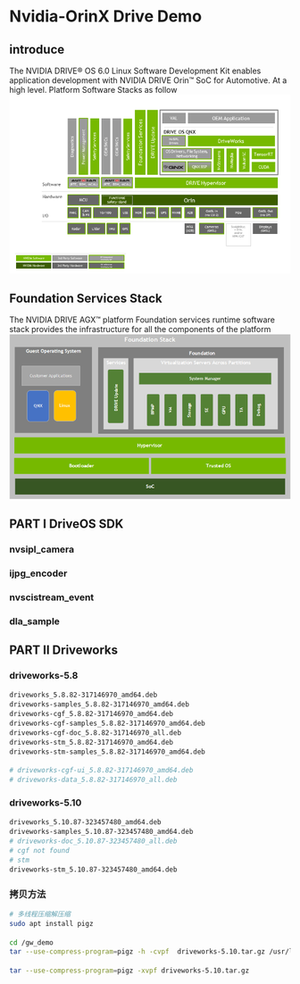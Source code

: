 # Nvidia-OrinX Drive Demo

## introduce
The NVIDIA DRIVE® OS 6.0 Linux Software Development Kit enables application development with NVIDIA DRIVE Orin™ SoC for Automotive. At a high level.
Platform Software Stacks as follow
![alt text](doc/driveos_605x/NVIDIA_DRIVE_OS_6.0.5_Linux_SDK_Developer_Guide/common/graphics/archi/archi_drive_os_image2.png)

## Foundation Services Stack
The NVIDIA DRIVE AGX™ platform Foundation services runtime software stack provides the infrastructure for all the components of the platform
![alt text](doc/driveos_605x/NVIDIA_DRIVE_OS_6.0.5_Linux_SDK_Developer_Guide/common/graphics/archi/archi_foundation_image3.png)

## PART I DriveOS SDK

### nvsipl_camera

### ijpg_encoder

### nvscistream_event

### dla_sample

## PART II Driveworks

### driveworks-5.8

```sh
driveworks_5.8.82-317146970_amd64.deb
driveworks-samples_5.8.82-317146970_amd64.deb
driveworks-cgf_5.8.82-317146970_amd64.deb
driveworks-cgf-samples_5.8.82-317146970_amd64.deb
driveworks-cgf-doc_5.8.82-317146970_all.deb
driveworks-stm_5.8.82-317146970_amd64.deb
driveworks-stm-samples_5.8.82-317146970_amd64.deb

# driveworks-cgf-ui_5.8.82-317146970_amd64.deb
# driveworks-data_5.8.82-317146970_all.deb
```

### driveworks-5.10

```sh
driveworks_5.10.87-323457480_amd64.deb
driveworks-samples_5.10.87-323457480_amd64.deb
# driveworks-doc_5.10.87-323457480_all.deb
# cgf not found
# stm
driveworks-stm_5.10.87-323457480_amd64.deb
```

### 拷贝方法

```sh
# 多线程压缩解压缩
sudo apt install pigz

cd /gw_demo
tar --use-compress-program=pigz -h -cvpf  driveworks-5.10.tar.gz /usr/local/driveworks/*

tar --use-compress-program=pigz -xvpf driveworks-5.10.tar.gz
```
